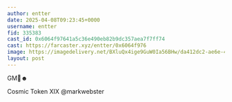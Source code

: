 ```yaml
---
author: entter
date: 2025-04-08T09:23:45+0000
username: entter
fid: 335383
cast_id: 0x6064f97641a5c36e490eb82b9dc357aea7f7ff74
cast: https://farcaster.xyz/entter/0x6064f976
image: https://imagedelivery.net/BXluQx4ige9GuW0Ia56BHw/da412dc2-ae6e-4dc2-277b-6d132b6b5b00/original
layout: post
---
```


GM👀☻

Cosmic Token XIX @markwebster

<img src='https://imagedelivery.net/BXluQx4ige9GuW0Ia56BHw/da412dc2-ae6e-4dc2-277b-6d132b6b5b00/original' alt='' referrerpolicy='no-referrer'/>
